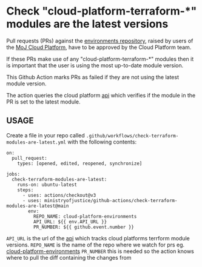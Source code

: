 # Check "cloud-platform-terraform-\*" modules are the latest versions

Pull requests (PRs) against the [environments repository][env-repo],
raised by users of the [MoJ Cloud Platform][cloud-platform],
have to be approved by the Cloud Platform team.

If these PRs make use of any "cloud-platform-terraform-\*" modules then it is important that the user is using the most up-to-date module version.

This Github Action marks PRs as failed if they are not using the latest module version.

The action queries the cloud platform [api][api-terraform-versions] which verifies if the module in the PR is set to the latest module.

## USAGE

Create a file in your repo called `.github/workflows/check-terraform-modules-are-latest.yml` with the
following contents:

```
on:
  pull_request:
    types: [opened, edited, reopened, synchronize]

jobs:
  check-terraform-modules-are-latest:
    runs-on: ubuntu-latest
    steps:
      - uses: actions/checkout@v3
      - uses: ministryofjustice/github-actions/check-terraform-modules-are-latest@main
        env:
          REPO_NAME: cloud-platform-environments
          API_URL: ${{ env.API_URL }}
          PR_NUMBER: ${{ github.event.number }}
```

`API_URL` is the url of the [api][api-terraform-versions] which tracks cloud platforms terrform module versions.
`REPO_NAME` is the name of the repo where we watch for prs eg. [cloud-platform-environments][env-repo]
`PR_NUMBER` this is needed so the action knows where to pull the diff containing the changes from

[env-repo]: https://github.com/ministryofjustice/cloud-platform-environments
[cloud-platform]: https://github.com/ministryofjustice/cloud-platform
[api-terraform-versions]: https://github.com/ministryofjustice/cloud-platform-go-get-module
